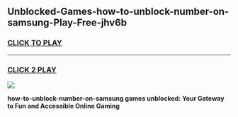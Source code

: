 
## Unblocked-Games-how-to-unblock-number-on-samsung-Play-Free-jhv6b
<h3>
<a href="https://premium76.site?title=how-to-unblock-number-on-samsung&ref=21A">CLICK TO PLAY</a></h3>
<hr>

<h3>
<a href="https://premium76.site?title=how-to-unblock-number-on-samsung&ref=21A">CLICK 2 PLAY</a>
  
</h3>

<a href="https://premium76.site?title=how-to-unblock-number-on-samsung&ref=21A"><img src="https://clearcache.store/games.png"></a>


**how-to-unblock-number-on-samsung games unblocked: Your Gateway to Fun and Accessible Online Gaming**
